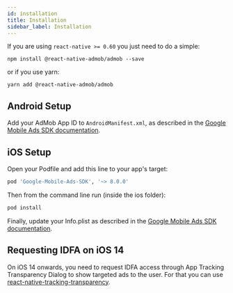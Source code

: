 ```yaml
---
id: installation
title: Installation
sidebar_label: Installation
---
```


If you are using `react-native >= 0.60` you just need to do a simple:

    npm install @react-native-admob/admob --save

or if you use yarn:

    yarn add @react-native-admob/admob

## Android Setup

Add your AdMob App ID to `AndroidManifest.xml`, as described in the [Google Mobile Ads SDK documentation](https://developers.google.com/admob/android/quick-start#configure_your_app).

## iOS Setup

Open your Podfile and add this line to your app's target:

```ruby
pod 'Google-Mobile-Ads-SDK', '~> 8.0.0'
```

Then from the command line run (inside the ios folder):

```bash
pod install
```

Finally, update your Info.plist as described in the [Google Mobile Ads SDK documentation](https://developers.google.com/admob/ios/quick-start#update_your_infoplist).

## Requesting IDFA on iOS 14

On iOS 14 onwards, you need to request IDFA access through App Tracking Transparency Dialog to show targeted ads to the user. For that you can use [react-native-tracking-transparency](https://github.com/mrousavy/react-native-tracking-transparency).
